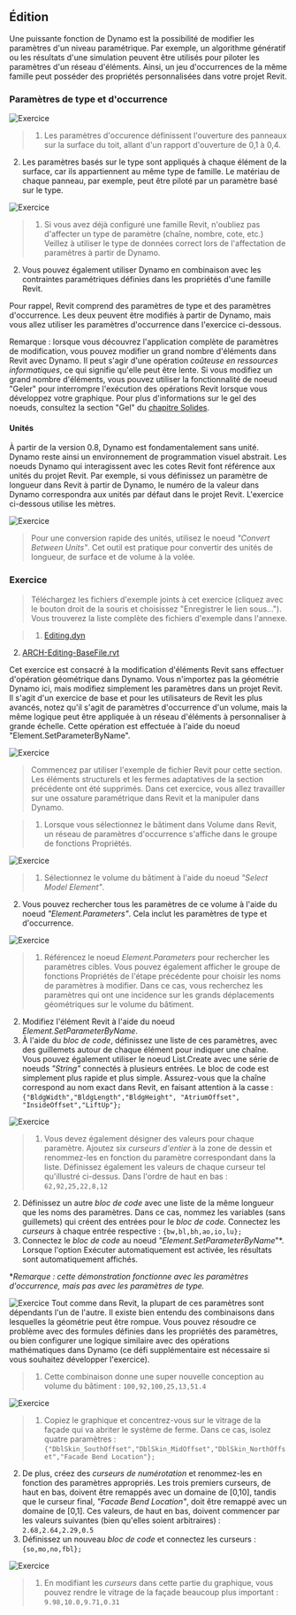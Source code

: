 

## Édition

Une puissante fonction de Dynamo est la possibilité de modifier les paramètres d'un niveau paramétrique. Par exemple, un algorithme génératif ou les résultats d'une simulation peuvent être utilisés pour piloter les paramètres d'un réseau d'éléments. Ainsi, un jeu d'occurrences de la même famille peut posséder des propriétés personnalisées dans votre projet Revit.

### Paramètres de type et d'occurrence

![Exercice](images/8-5/Exercise/32.jpg)

> 1. Les paramètres d'occurence définissent l'ouverture des panneaux sur la surface du toit, allant d'un rapport d'ouverture de 0,1 à 0,4.
2. Les paramètres basés sur le type sont appliqués à chaque élément de la surface, car ils appartiennent au même type de famille. Le matériau de chaque panneau, par exemple, peut être piloté par un paramètre basé sur le type.

![Exercice](images/8-3/params.jpg)

> 1. Si vous avez déjà configuré une famille Revit, n'oubliez pas d'affecter un type de paramètre (chaîne, nombre, cote, etc.) Veillez à utiliser le type de données correct lors de l'affectation de paramètres à partir de Dynamo.
2. Vous pouvez également utiliser Dynamo en combinaison avec les contraintes paramétriques définies dans les propriétés d'une famille Revit.

Pour rappel, Revit comprend des paramètres de type et des paramètres d'occurrence. Les deux peuvent être modifiés à partir de Dynamo, mais vous allez utiliser les paramètres d'occurrence dans l'exercice ci-dessous.

Remarque : lorsque vous découvrez l'application complète de paramètres de modification, vous pouvez modifier un grand nombre d'éléments dans Revit avec Dynamo. Il peut s'agir d'une opération *coûteuse en ressources informatiques*, ce qui signifie qu'elle peut être lente. Si vous modifiez un grand nombre d'éléments, vous pouvez utiliser la fonctionnalité de noeud "Geler" pour interrompre l'exécution des opérations Revit lorsque vous développez votre graphique. Pour plus d'informations sur le gel des noeuds, consultez la section "Gel" du [chapitre Solides](../05_Geometry-for-Computational-Design/5-6_solids.md#freezing).

#### Unités

À partir de la version 0.8, Dynamo est fondamentalement sans unité. Dynamo reste ainsi un environnement de programmation visuel abstrait. Les noeuds Dynamo qui interagissent avec les cotes Revit font référence aux unités du projet Revit. Par exemple, si vous définissez un paramètre de longueur dans Revit à partir de Dynamo, le numéro de la valeur dans Dynamo correspondra aux unités par défaut dans le projet Revit. L'exercice ci-dessous utilise les mètres.

![Exercice](images/8-3/units.jpg)

> Pour une conversion rapide des unités, utilisez le noeud *"Convert Between Units"*. Cet outil est pratique pour convertir des unités de longueur, de surface et de volume à la volée.

### Exercice

> Téléchargez les fichiers d'exemple joints à cet exercice (cliquez avec le bouton droit de la souris et choisissez "Enregistrer le lien sous..."). Vous trouverez la liste complète des fichiers d'exemple dans l'annexe.

> 1. [Editing.dyn](datasets/8-3/Editing.dyn)
2. [ARCH-Editing-BaseFile.rvt](datasets/8-3/ARCH-Editing-BaseFile.rvt)

Cet exercice est consacré à la modification d'éléments Revit sans effectuer d'opération géométrique dans Dynamo. Vous n'importez pas la géométrie Dynamo ici, mais modifiez simplement les paramètres dans un projet Revit. Il s'agit d'un exercice de base et pour les utilisateurs de Revit les plus avancés, notez qu'il s'agit de paramètres d'occurrence d'un volume, mais la même logique peut être appliquée à un réseau d'éléments à personnaliser à grande échelle. Cette opération est effectuée à l'aide du noeud "Element.SetParameterByName".

![Exercice](images/8-3/Exercise/04.jpg)

> Commencez par utiliser l'exemple de fichier Revit pour cette section. Les éléments structurels et les fermes adaptatives de la section précédente ont été supprimés. Dans cet exercice, vous allez travailler sur une ossature paramétrique dans Revit et la manipuler dans Dynamo.

> 1. Lorsque vous sélectionnez le bâtiment dans Volume dans Revit, un réseau de paramètres d'occurrence s'affiche dans le groupe de fonctions Propriétés.

![Exercice](images/8-3/Exercise/03.jpg)

> 1. Sélectionnez le volume du bâtiment à l'aide du noeud *"Select Model Element"*.
2. Vous pouvez rechercher tous les paramètres de ce volume à l'aide du noeud *"Element.Parameters"*. Cela inclut les paramètres de type et d'occurrence.

![Exercice](images/8-3/Exercise/32.jpg)

> 1. Référencez le noeud *Element.Parameters* pour rechercher les paramètres cibles. Vous pouvez également afficher le groupe de fonctions Propriétés de l'étape précédente pour choisir les noms de paramètres à modifier. Dans ce cas, vous recherchez les paramètres qui ont une incidence sur les grands déplacements géométriques sur le volume du bâtiment.
2. Modifiez l'élément Revit à l'aide du noeud *Element.SetParameterByName*.
3. À l'aide du *bloc de code*, définissez une liste de ces paramètres, avec des guillemets autour de chaque élément pour indiquer une chaîne. Vous pouvez également utiliser le noeud List.Create avec une série de noeuds *"String"* connectés à plusieurs entrées. Le bloc de code est simplement plus rapide et plus simple. Assurez-vous que la chaîne correspond au nom exact dans Revit, en faisant attention à la casse : ```{"BldgWidth","BldgLength","BldgHeight", "AtriumOffset", "InsideOffset","LiftUp"};```

![Exercice](images/8-3/Exercise/31.jpg)

> 1. Vous devez également désigner des valeurs pour chaque paramètre. Ajoutez six *curseurs d'entier* à la zone de dessin et renommez-les en fonction du paramètre correspondant dans la liste. Définissez également les valeurs de chaque curseur tel qu'illustré ci-dessus. Dans l'ordre de haut en bas : ```62,92,25,22,8,12```
2. Définissez un autre *bloc de code* avec une liste de la même longueur que les noms des paramètres. Dans ce cas, nommez les variables (sans guillemets) qui créent des entrées pour le *bloc de code.* Connectez les *curseurs* à chaque entrée respective : ```{bw,bl,bh,ao,io,lu};```
3. Connectez le *bloc de code* au noeud *"Element.SetParameterByName*"*. Lorsque l'option Exécuter automatiquement est activée, les résultats sont automatiquement affichés.

**Remarque : cette démonstration fonctionne avec les paramètres d'occurrence, mais pas avec les paramètres de type.*

![Exercice](images/8-3/Exercise/01.jpg) Tout comme dans Revit, la plupart de ces paramètres sont dépendants l'un de l'autre. Il existe bien entendu des combinaisons dans lesquelles la géométrie peut être rompue. Vous pouvez résoudre ce problème avec des formules définies dans les propriétés des paramètres, ou bien configurer une logique similaire avec des opérations mathématiques dans Dynamo (ce défi supplémentaire est nécessaire si vous souhaitez développer l'exercice).

> 1. Cette combinaison donne une super nouvelle conception au volume du bâtiment : ```100,92,100,25,13,51.4```

![Exercice](images/8-3/Exercise/30.jpg)

> 1. Copiez le graphique et concentrez-vous sur le vitrage de la façade qui va abriter le système de ferme. Dans ce cas, isolez quatre paramètres : ```{"DblSkin_SouthOffset","DblSkin_MidOffset","DblSkin_NorthOffset","Facade Bend Location"};```
2. De plus, créez des *curseurs de numérotation* et renommez-les en fonction des paramètres appropriés. Les trois premiers curseurs, de haut en bas, doivent être remappés avec un domaine de [0,10], tandis que le curseur final, *"Facade Bend Location"*, doit être remappé avec un domaine de [0,1]. Ces valeurs, de haut en bas, doivent commencer par les valeurs suivantes (bien qu'elles soient arbitraires) : ```2.68,2.64,2.29,0.5```
3. Définissez un nouveau *bloc de code* et connectez les curseurs : ```{so,mo,no,fbl};```

![Exercice](images/8-3/Exercise/00.jpg)

> 1. En modifiant les *curseurs* dans cette partie du graphique, vous pouvez rendre le vitrage de la façade beaucoup plus important : ```9.98,10.0,9.71,0.31```

